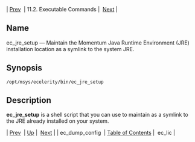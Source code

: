 | [Prev](executable.ec_dump_config)  | 11.2. Executable Commands |  [Next](executable.ec_lic.php) |

<a name="executable.ec_jre_setup"></a>
## Name

ec_jre_setup — Maintain the Momentum Java Runtime Environment (JRE) installation location as a symlink to the system JRE.

## Synopsis

`/opt/msys/ecelerity/bin/ec_jre_setup`

<a name="idp13423392"></a>
## Description

**ec_jre_setup** is a shell script that you can use to maintain as a symlink to the JRE already installed on your system.

| [Prev](executable.ec_dump_config)  | [Up](exe.commands.details.php) |  [Next](executable.ec_lic.php) |
| ec_dump_config  | [Table of Contents](index) |  ec_lic |
